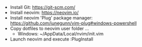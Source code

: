 - Install Git: https://git-scm.com/
- Install neovim: https://neovim.io/
- Install neovim 'Plug' package manager: https://github.com/junegunn/vim-plug#windows-powershell
- Copy dotfiles to neovim user folder ...
    - Windows: ~/AppData/Local/nvim/init.vim
- Launch neovim and execute :PlugInstall
